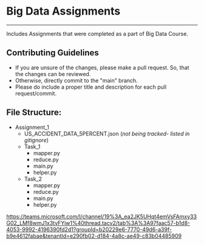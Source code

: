# Big Data Assignments
<hr/>
Includes Assignments that were completed as a part of Big Data Course.  


## Contributing Guidelines
* If you are unsure of the changes, please make a pull request. So, that the changes can be reviewed.
* Otherwise, directly commit to the "main" branch.
* Please do include a proper title and description for each pull request/commit.

## File Structure:
* Assignment_1
  * US_ACCIDENT_DATA_5PERCENT.json (*not being tracked- listed in gitignore*)
  * Task_1
    * mapper.py
    * reduce.py
    * main.py
    * helper.py 
  * Task_2
    * mapper.py
    * reduce.py
    * main.py
    * helper.py 
    
 https://teams.microsoft.com/l/channel/19%3A_ea2JK5UHqt4emVsFAmxy33G02_LMf8wmJ1x3tvFYiw1%40thread.tacv2/tab%3A%3A97faac57-b1d8-4053-9992-4196390fd2d1?groupId=b20229e6-7770-49d6-a39f-b9e4612fabae&tenantId=e290fb02-d184-4a8c-ae49-c83b04485909

